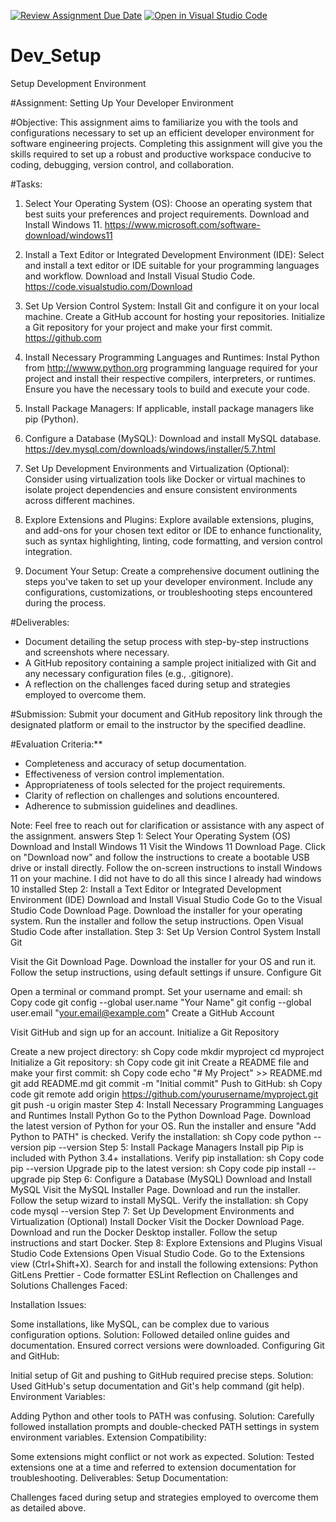 [![Review Assignment Due Date](https://classroom.github.com/assets/deadline-readme-button-24ddc0f5d75046c5622901739e7c5dd533143b0c8e959d652212380cedb1ea36.svg)](https://classroom.github.com/a/vbnbTt5m)
[![Open in Visual Studio Code](https://classroom.github.com/assets/open-in-vscode-718a45dd9cf7e7f842a935f5ebbe5719a5e09af4491e668f4dbf3b35d5cca122.svg)](https://classroom.github.com/online_ide?assignment_repo_id=15264479&assignment_repo_type=AssignmentRepo)
# Dev_Setup
Setup Development Environment

#Assignment: Setting Up Your Developer Environment

#Objective:
This assignment aims to familiarize you with the tools and configurations necessary to set up an efficient developer environment for software engineering projects. Completing this assignment will give you the skills required to set up a robust and productive workspace conducive to coding, debugging, version control, and collaboration.

#Tasks:

1. Select Your Operating System (OS):
   Choose an operating system that best suits your preferences and project requirements. Download and Install Windows 11. https://www.microsoft.com/software-download/windows11

2. Install a Text Editor or Integrated Development Environment (IDE):
   Select and install a text editor or IDE suitable for your programming languages and workflow. Download and Install Visual Studio Code. https://code.visualstudio.com/Download
3. Set Up Version Control System:
   Install Git and configure it on your local machine. Create a GitHub account for hosting your repositories. Initialize a Git repository for your project and make your first commit. https://github.com

4. Install Necessary Programming Languages and Runtimes:
  Instal Python from http://wwww.python.org programming language required for your project and install their respective compilers, interpreters, or runtimes. Ensure you have the necessary tools to build and execute your code.

5. Install Package Managers:
   If applicable, install package managers like pip (Python).

6. Configure a Database (MySQL):
   Download and install MySQL database. https://dev.mysql.com/downloads/windows/installer/5.7.html

7. Set Up Development Environments and Virtualization (Optional):
   Consider using virtualization tools like Docker or virtual machines to isolate project dependencies and ensure consistent environments across different machines.

8. Explore Extensions and Plugins:
   Explore available extensions, plugins, and add-ons for your chosen text editor or IDE to enhance functionality, such as syntax highlighting, linting, code formatting, and version control integration.

9. Document Your Setup:
    Create a comprehensive document outlining the steps you've taken to set up your developer environment. Include any configurations, customizations, or troubleshooting steps encountered during the process. 

#Deliverables:
- Document detailing the setup process with step-by-step instructions and screenshots where necessary.
- A GitHub repository containing a sample project initialized with Git and any necessary configuration files (e.g., .gitignore).
- A reflection on the challenges faced during setup and strategies employed to overcome them.

#Submission:
Submit your document and GitHub repository link through the designated platform or email to the instructor by the specified deadline.

#Evaluation Criteria:**
- Completeness and accuracy of setup documentation.
- Effectiveness of version control implementation.
- Appropriateness of tools selected for the project requirements.
- Clarity of reflection on challenges and solutions encountered.
- Adherence to submission guidelines and deadlines.

Note: Feel free to reach out for clarification or assistance with any aspect of the assignment.
answers
Step 1: Select Your Operating System (OS)
Download and Install Windows 11
Visit the Windows 11 Download Page.
Click on "Download now" and follow the instructions to create a bootable USB drive or install directly.
Follow the on-screen instructions to install Windows 11 on your machine.
I did not have to do all this since I already had windows 10 installed
Step 2: Install a Text Editor or Integrated Development Environment (IDE)
Download and Install Visual Studio Code
Go to the Visual Studio Code Download Page.
Download the installer for your operating system.
Run the installer and follow the setup instructions.
Open Visual Studio Code after installation.
Step 3: Set Up Version Control System
Install Git

Visit the Git Download Page.
Download the installer for your OS and run it.
Follow the setup instructions, using default settings if unsure.
Configure Git

Open a terminal or command prompt.
Set your username and email:
sh
Copy code
git config --global user.name "Your Name"
git config --global user.email "your.email@example.com"
Create a GitHub Account

Visit GitHub and sign up for an account.
Initialize a Git Repository

Create a new project directory:
sh
Copy code
mkdir myproject
cd myproject
Initialize a Git repository:
sh
Copy code
git init
Create a README file and make your first commit:
sh
Copy code
echo "# My Project" >> README.md
git add README.md
git commit -m "Initial commit"
Push to GitHub:
sh
Copy code
git remote add origin https://github.com/yourusername/myproject.git
git push -u origin master
Step 4: Install Necessary Programming Languages and Runtimes
Install Python
Go to the Python Download Page.
Download the latest version of Python for your OS.
Run the installer and ensure "Add Python to PATH" is checked.
Verify the installation:
sh
Copy code
python --version
pip --version
Step 5: Install Package Managers
Install pip
Pip is included with Python 3.4+ installations. Verify pip installation:
sh
Copy code
pip --version
Upgrade pip to the latest version:
sh
Copy code
pip install --upgrade pip
Step 6: Configure a Database (MySQL)
Download and Install MySQL
Visit the MySQL Installer Page.
Download and run the installer.
Follow the setup wizard to install MySQL.
Verify the installation:
sh
Copy code
mysql --version
Step 7: Set Up Development Environments and Virtualization (Optional)
Install Docker
Visit the Docker Download Page.
Download and run the Docker Desktop installer.
Follow the setup instructions and start Docker.
Step 8: Explore Extensions and Plugins
Visual Studio Code Extensions
Open Visual Studio Code.
Go to the Extensions view (Ctrl+Shift+X).
Search for and install the following extensions:
Python
GitLens
Prettier - Code formatter
ESLint
Reflection on Challenges and Solutions
Challenges Faced:

Installation Issues:

Some installations, like MySQL, can be complex due to various configuration options.
Solution: Followed detailed online guides and documentation. Ensured correct versions were downloaded.
Configuring Git and GitHub:

Initial setup of Git and pushing to GitHub required precise steps.
Solution: Used GitHub's setup documentation and Git's help command (git help).
Environment Variables:

Adding Python and other tools to PATH was confusing.
Solution: Carefully followed installation prompts and double-checked PATH settings in system environment variables.
Extension Compatibility:

Some extensions might conflict or not work as expected.
Solution: Tested extensions one at a time and referred to extension documentation for troubleshooting.
Deliverables:
Setup Documentation:


Challenges faced during setup and strategies employed to overcome them as detailed above.






